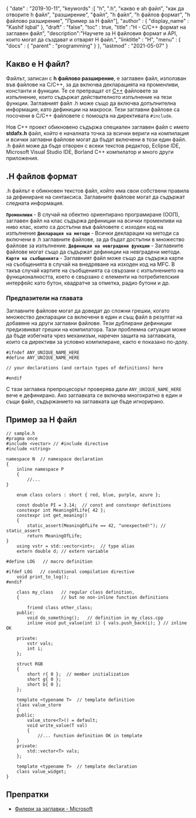 {
  "date" : "2019-10-11",
  "keywords" :[ "h", ".h", "какво е ah файл", "как да отворите h файл", "разширение", "файл", "h файл", "h файлов формат", "h файлово разширение", "Пример за H файл"],
  "author" : {
    "display_name" : "Kashif Iqbal"
},
  "draft" : "false",
  "toc" : true,
  "title" :"H - C/C++ формат на заглавен файл",
  "description":"Научете за H файловия формат и API, които могат да създават и отварят H файл.",
  "linktitle" : "H",
  "menu" : {
    "docs" : {
      "parent" : "programming"
}
},
  "lastmod" : "2021-05-07"
}

## Какво е H файл?

Файлът, записан с **h файлово разширение**, е заглавен файл, използван във файлове на C/C++, за да включва декларацията на променливи, константи и функции. Те се препращат от [C++](/bg/programming/cpp/) файловете за изпълнение, които съдържат действителното изпълнение на тези функции. Заглавният файл .h може също да включва допълнителна информация, като дефиниции на макроси. Тези заглавни файлове са посочени в C/C++ файловете с помощта на директивата `#include`.

Нов C++ проект обикновено съдържа специален заглавен файл с името **stdafx.h** файл, който е началната точка за всички вериги на компилация и всички заглавни файлове могат да бъдат включени в този един файл. .h файл може да бъде отворен с всеки текстов редактор, Eclipse IDE, Microsoft Visual Studio IDE, Borland C++ компилатор и много други приложения.

## .H файлов формат

.h файлът е обикновен текстов файл, който има свои собствени правила за дефиниране на синтаксиса. Заглавните файлове могат да съдържат следната информация.

**`Променливи`** - В случай на обектно ориентирано програмиране (ООП), заглавен файл на клас съдържа дефиниции на всички променливи на ниво клас, които са достъпни във файловете с изходен код на изпълнение
**`Декларация на методи`** - Всички декларации на методи са включени в .h заглавните файлове, за да бъдат достъпни в множество файлове за изпълнение.
**`Дефиниции на невградени функции`** - Заглавните файлове могат също да съдържат дефиниции на невградени методи.
**`Карти на съобщенията`** - Заглавният файл може също да съдържа карти на съобщенията в случай на внедряване на изходен код на MFC. В такъв случай картите на съобщенията са свързани с изпълнението на функционалността, което е свързано с елементи на потребителския интерфейс като бутон, квадратче за отметка, радио бутони и др.


### Предпазители на главата

Заглавните файлове могат да доведат до сложни грешки, когато множество декларации са включени в един и същ файл в резултат на добавяне на други заглавни файлове. Тези дублирани дефиниции предизвикват грешки на компилатора. Тази проблемна ситуация може да бъде избегната чрез механизъм, наречен защита на заглавката, които са директиви за условно компилиране, както е показано по-долу.

```
#ifndef ANY_UNIQUE_NAME_HERE
#define ANY_UNIQUE_NAME_HERE

// your declarations (and certain types of definitions) here

#endif
```
С тази заглавка препроцесорът проверява дали `ANY_UNIQUE_NAME_HERE` вече е дефинирано. Ако заглавката се включва многократно в един и същи файл, съдържанието на заглавката ще бъде игнорирано.

## Пример за H файл

```
// sample.h
#pragma once
#include <vector> // #include directive
#include <string>

namespace N  // namespace declaration
{
    inline namespace P
    {
        //...
}

    enum class colors : short { red, blue, purple, azure };

    const double PI = 3.14;  // const and constexpr definitions
    constexpr int MeaningOfLife{ 42 };
    constexpr int get_meaning()
    {
        static_assert(MeaningOfLife == 42, "unexpected!"); // static_assert
        return MeaningOfLife;
}
    using vstr = std::vector<int>;  // type alias
    extern double d; // extern variable

#define LOG   // macro definition

#ifdef LOG   // conditional compilation directive
    void print_to_log();
#endif

    class my_class   // regular class definition,
    {                // but no non-inline function definitions

        friend class other_class;
    public:
        void do_something();   // definition in my_class.cpp
        inline void put_value(int i) { vals.push_back(i); } // inline OK

    private:
        vstr vals;
        int i;
    };

    struct RGB
    {
        short r{ 0 };  // member initialization
        short g{ 0 };
        short b{ 0 };
    };

    template <typename T>  // template definition
    class value_store
    {
    public:
        value_store<T>() = default;
        void write_value(T val)
        {
            //... function definition OK in template
    }
    private:
        std::vector<T> vals;
    };

    template <typename T>  // template declaration
    class value_widget;
}
```

## Препратки

* [Филери за заглавки - Microsoft](https://learn.microsoft.com/en-us/cpp/cpp/header-files-cpp?view=msvc-160)


